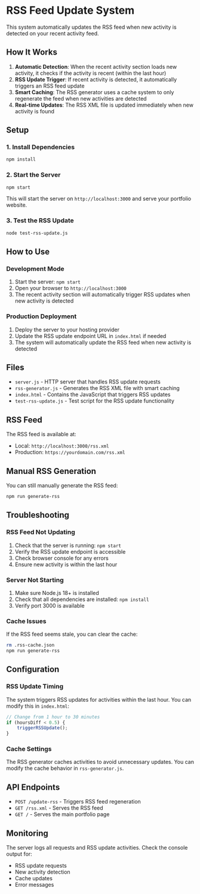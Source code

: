 # RSS Feed Update System

This system automatically updates the RSS feed when new activity is detected on your recent activity feed.

## How It Works

1. **Automatic Detection**: When the recent activity section loads new activity, it checks if the activity is recent (within the last hour)
2. **RSS Update Trigger**: If recent activity is detected, it automatically triggers an RSS feed update
3. **Smart Caching**: The RSS generator uses a cache system to only regenerate the feed when new activities are detected
4. **Real-time Updates**: The RSS XML file is updated immediately when new activity is found

## Setup

### 1. Install Dependencies
```bash
npm install
```

### 2. Start the Server
```bash
npm start
```

This will start the server on `http://localhost:3000` and serve your portfolio website.

### 3. Test the RSS Update
```bash
node test-rss-update.js
```

## How to Use

### Development Mode
1. Start the server: `npm start`
2. Open your browser to `http://localhost:3000`
3. The recent activity section will automatically trigger RSS updates when new activity is detected

### Production Deployment
1. Deploy the server to your hosting provider
2. Update the RSS update endpoint URL in `index.html` if needed
3. The system will automatically update the RSS feed when new activity is detected

## Files

- `server.js` - HTTP server that handles RSS update requests
- `rss-generator.js` - Generates the RSS XML file with smart caching
- `index.html` - Contains the JavaScript that triggers RSS updates
- `test-rss-update.js` - Test script for the RSS update functionality

## RSS Feed

The RSS feed is available at:
- Local: `http://localhost:3000/rss.xml`
- Production: `https://yourdomain.com/rss.xml`

## Manual RSS Generation

You can still manually generate the RSS feed:

```bash
npm run generate-rss
```

## Troubleshooting

### RSS Feed Not Updating
1. Check that the server is running: `npm start`
2. Verify the RSS update endpoint is accessible
3. Check browser console for any errors
4. Ensure new activity is within the last hour

### Server Not Starting
1. Make sure Node.js 18+ is installed
2. Check that all dependencies are installed: `npm install`
3. Verify port 3000 is available

### Cache Issues
If the RSS feed seems stale, you can clear the cache:
```bash
rm .rss-cache.json
npm run generate-rss
```

## Configuration

### RSS Update Timing
The system triggers RSS updates for activities within the last hour. You can modify this in `index.html`:

```javascript
// Change from 1 hour to 30 minutes
if (hoursDiff < 0.5) {
    triggerRSSUpdate();
}
```

### Cache Settings
The RSS generator caches activities to avoid unnecessary updates. You can modify the cache behavior in `rss-generator.js`.

## API Endpoints

- `POST /update-rss` - Triggers RSS feed regeneration
- `GET /rss.xml` - Serves the RSS feed
- `GET /` - Serves the main portfolio page

## Monitoring

The server logs all requests and RSS update activities. Check the console output for:
- RSS update requests
- New activity detection
- Cache updates
- Error messages 
